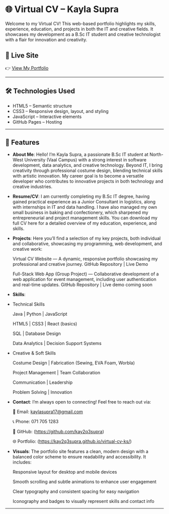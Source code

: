 # 🌐 Virtual CV – Kayla Supra

Welcome to my Virtual CV! This web-based portfolio highlights my skills, experience, education, and projects in both the IT and creative fields. It showcases my development as a B.Sc IT student and creative technologist with a flair for innovation and creativity.

## 🔗 Live Site

👉 [View My Portfolio](https://kay2q3supra.github.io/virtual-cv-ks/)  

---

## 🛠 Technologies Used

- HTML5 – Semantic structure
- CSS3 – Responsive design, layout, and styling
- JavaScript – Interactive elements
- GitHub Pages – Hosting

---

## 📁 Features

- **About Me**: Hello! I’m Kayla Supra, a passionate B.Sc IT student at North-West University (Vaal Campus) with a strong interest in software development, data analytics, and creative technology. Beyond IT, I bring creativity through professional costume design, blending technical skills with artistic innovation. My career goal is to become a versatile developer who contributes to innovative projects in both technology and creative industries.
- **Resume/CV**: I am currently completing my B.Sc IT degree, having gained practical experience as a Junior Consultant in logistics, along with internships in IT and data handling. I have also managed my own small business in baking and confectionery, which sharpened my entrepreneurial and project management skills. You can download my full CV here for a detailed overview of my education, experience, and skills.   
- **Projects**: Here you’ll find a selection of my key projects, both individual and collaborative, showcasing my programming, web development, and creative work:

    Virtual CV Website — A dynamic, responsive portfolio showcasing my professional and creative journey.
    GitHub Repository | Live Demo

    Full-Stack Web App (Group Project) — Collaborative development of a web application for event management, including user authentication and real-time updates.
    GitHub Repository | Live demo coming soon 
- **Skills**:
- Technical Skills

    Java | Python | JavaScript

    HTML5 | CSS3 | React (basics)

    SQL | Database Design

    Data Analytics | Decision Support Systems

- Creative & Soft Skills

    Costume Design | Fabrication (Sewing, EVA Foam, Worbla)

    Project Management | Team Collaboration

    Communication | Leadership

    Problem Solving | Innovation 
- **Contact**: I’m always open to connecting! Feel free to reach out via:

    📧 Email: kaylasupra17@gmail.com

    📞 Phone: 071 705 1283

    🔗 GitHub: (https://github.com/kay2q3supra)

    🌐 Portfolio: (https://kay2q3supra.github.io/virtual-cv-ks/) 
- **Visuals**: The portfolio site features a clean, modern design with a balanced color scheme to ensure readability and accessibility. It includes:

    Responsive layout for desktop and mobile devices

    Smooth scrolling and subtle animations to enhance user engagement

    Clear typography and consistent spacing for easy navigation

    Iconography and badges to visually represent skills and contact info

---
